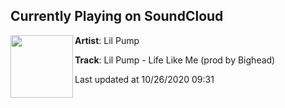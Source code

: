 ## Currently Playing on SoundCloud

[<img align="left" width="100" src="https://i1.sndcdn.com/artworks-BliD2tEB58PkHhVg-BWyxIA-t50x50.jpg">](https://soundcloud.com/lilpump/lil-pump-life-like-me-prod-by-bighead)

**Artist**: Lil Pump 

**Track**: Lil Pump - Life Like Me (prod by Bighead)

Last updated at 10/26/2020 09:31
